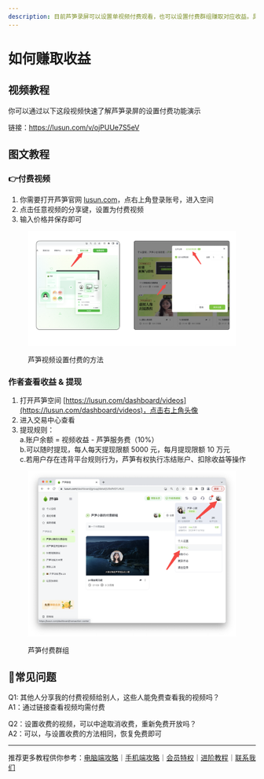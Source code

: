 ```yaml
---
description: 目前芦笋录屏可以设置单视频付费观看，也可以设置付费群组赚取对应收益。具体操作方法可以看看这篇介绍说明。
---
```


# 如何赚取收益

## 视频教程 <a href="#f0-9f-91-8d-e8-a7-86-e9-a2-91-e6-95-99-e7-a8-8b" id="f0-9f-91-8d-e8-a7-86-e9-a2-91-e6-95-99-e7-a8-8b"></a>

你可以通过以下这段视频快速了解芦笋录屏的设置付费功能演示

链接：https://lusun.com/v/ojPUUe7S5eV

## 图文教程 <a href="#f0-9f-98-81-e5-9b-be-e6-96-87-e6-95-99-e7-a8-8b" id="f0-9f-98-81-e5-9b-be-e6-96-87-e6-95-99-e7-a8-8b"></a>

### 👉付费视频 <a href="#f0-9f-91-89-e4-bb-98-e8-b4-b9-e8-a7-86-e9-a2-91" id="f0-9f-91-89-e4-bb-98-e8-b4-b9-e8-a7-86-e9-a2-91"></a>

1. 你需要打开芦笋官网 [lusun.com](http://lusun.com/?ref=help.lusun.com)，点右上角登录账号，进入空间
2. 点击任意视频的分享键，设置为付费视频
3. 输入价格并保存即可

<figure><img src="../.gitbook/assets/芦笋录屏设置付费.png" alt=""><figcaption><p>芦笋视频设置付费的方法</p></figcaption></figure>

### 作者查看收益 & 提现 <a href="#f0-9f-91-89-e4-bd-9c-e8-80-85-e6-9f-a5-e7-9c-8b-e6-94-b6-e7-9b-8a-e6-8f-90-e7-8e-b0" id="f0-9f-91-89-e4-bd-9c-e8-80-85-e6-9f-a5-e7-9c-8b-e6-94-b6-e7-9b-8a-e6-8f-90-e7-8e-b0"></a>

1. 打开芦笋空间 [https://lusun.com/dashboard/videos](https://lusun.com/dashboard/videos)，点击右上角头像
2. 进入交易中心查看
3. 提现规则：\
   a.账户余额 = 视频收益 - 芦笋服务费（10%）\
   b.可以随时提现，每人每天提现限额 5000 元，每月提现限额 10 万元 \
   c.若用户存在违背平台规则行为，芦笋有权执行冻结账户、扣除收益等操作

<figure><img src="../.gitbook/assets/芦笋群组设置付费 (1).png" alt=""><figcaption><p>芦笋付费群组</p></figcaption></figure>

## 👀常见问题 <a href="#f0-9f-91-80-e5-b8-b8-e8-a7-81-e9-97-ae-e9-a2-98" id="f0-9f-91-80-e5-b8-b8-e8-a7-81-e9-97-ae-e9-a2-98"></a>

Q1: 其他人分享我的付费视频给别人，这些人能免费查看我的视频吗？\
A1：通过链接查看视频均需付费



Q2：设置收费的视频，可以中途取消收费，重新免费开放吗？\
A2：可以，与设置收费的方法相同，恢复免费即可



***

推荐更多教程供你参考：[电脑端攻略](../basic/pc.md)｜[手机端攻略](../basic/phone.md)｜[会员特权](../basic/vip.md)｜[进阶教程](./)｜[联系我们](../contact/)
